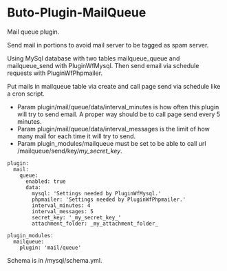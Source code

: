 # Buto-Plugin-MailQueue

Mail queue plugin.

Send mail in portions to avoid mail server to be tagged as spam server.

Using MySql database with two tables mailqueue_queue and mailqueue_send with PluginWfMysql. Then send email via schedule requests with PluginWfPhpmailer.  

Put mails in mailqueue table via create and call page send via schedule like a cron script.
- Param plugin/mail/queue/data/interval_minutes is how often this plugin will try to send email. A proper way should be to call page send every 5 minutes. 
- Param plugin/mail/queue/data/interval_messages is the limit of how many mail for each time it will try to send.
- Param plugin_modules/mailqueue must be set to be able to call url /mailqueue/send/key/_my_secret_key_.

```
plugin:
  mail:
    queue:
      enabled: true
      data:
        mysql: 'Settings needed by PluginWfMysql.'
        phpmailer: 'Settings needed by PluginWfPhpmailer.'
        interval_minutes: 4
        interval_messages: 5
        secret_key: '_my_secret_key_'
        attachment_folder: _my_attachment_folder_
```
```
plugin_modules:
  mailqueue:
    plugin: 'mail/queue'
```

Schema is in /mysql/schema.yml.

